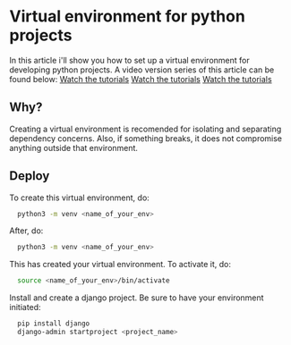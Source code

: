 
# Virtual environment for python projects

In this article i'll show you how to set up a 
virtual environment for developing python projects.
A video version series of this article can be found below: 
[Watch the tutorials](https://youtu.be/glmVJBAf5qA)
[Watch the tutorials](https://youtu.be/Ellaf5PoR9g)
[Watch the tutorials](https://youtu.be/HpFVx6QqQRA)

## Why?

Creating a virtual environment is recomended for isolating and separating dependency concerns. Also, if something breaks, it does not compromise anything outside that environment. 

## Deploy

To create this virtual environment, do:

```bash
  python3 -m venv <name_of_your_env>
```
After, do:
```bash
  python3 -m venv <name_of_your_env>
```

This has created your virtual environment.
To activate it, do:

```bash
  source <name_of_your_env>/bin/activate
```

Install and create a django project. Be sure to have your environment initiated:

```bash
  pip install django
  django-admin startproject <project_name>
```


